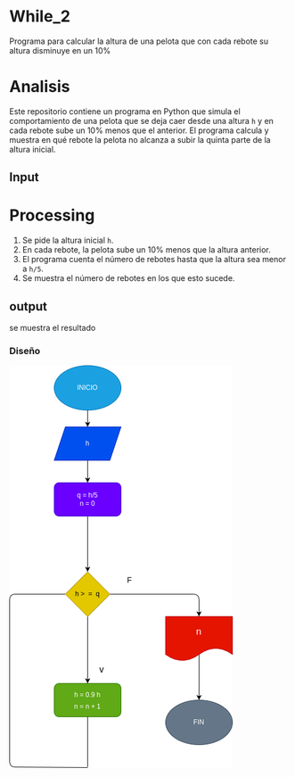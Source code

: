# While_2
Programa para calcular la altura de una pelota que con cada rebote su altura disminuye en un 10% 

# Analisis

Este repositorio contiene un programa en Python que simula el comportamiento de una pelota que se deja caer desde una altura `h` y en cada rebote sube un 10% menos que el anterior. El programa calcula y muestra en qué rebote la pelota no alcanza a subir la quinta parte de la altura inicial.


## Input

# Processing


1. Se pide la altura inicial `h`.
2. En cada rebote, la pelota sube un 10% menos que la altura anterior.
3. El programa cuenta el número de rebotes hasta que la altura sea menor a `h/5`.
4. Se muestra el número de rebotes en los que esto sucede.

## output
se muestra el resultado 

### Diseño
![Diagrama de flujo](diagrama.png "Diagrama de flujo")

